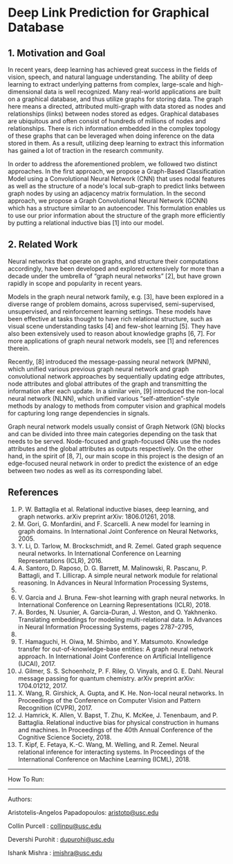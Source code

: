 # Deep Link Prediction for Graphical Database

## 1. Motivation and Goal
In recent years, deep learning has achieved great success in the fields of vision, speech, and natural language understanding. The ability of deep learning to extract underlying patterns from complex, large-scale and high-dimensional data is well recognized. Many real-world applications are built on a graphical database, and thus utilize graphs for storing data. The graph here means a directed, attributed multi-graph with data stored as nodes and relationships (links) between nodes stored as edges. Graphical databases are ubiquitous and often consist of hundreds of millions of nodes and relationships. There is rich information embedded in the complex topology of these graphs that can be leveraged when doing inference on the data stored in them. As a result, utilizing deep learning to extract this information has gained a lot of traction in the research community. 

In order to address the aforementioned problem, we followed two distinct approaches. In the first approach, we propose a Graph-Based Classification Model using a Convolutional Neural Network (CNN) that uses nodal features as well as the structure of a node's local sub-graph to predict links between graph nodes by using an adjacency matrix formulation. In the second approach, we propose a Graph Convolutional Neural Network (GCNN) which has a structure similar to an autoencoder. This formulation enables us to use our prior information about the structure of the graph more efficiently by putting a relational inductive bias [1] into our model.


## 2. Related Work
Neural networks that operate on graphs, and structure their computations accordingly, have been
developed and explored extensively for more than a decade under the umbrella of “graph neural
networks” [2], but have grown rapidly in scope and popularity in recent years.

Models in the graph neural network family, e.g. [3], have been explored in a diverse range of problem
domains, across supervised, semi-supervised, unsupervised, and reinforcement learning settings.
These models have been effective at tasks thought to have rich relational structure, such as visual
scene understanding tasks [4] and few-shot learning [5]. They have also been extensively used to
reason about knowledge graphs [6, 7]. For more applications of graph neural network models, see [1]
and references therein.

Recently, [8] introduced the message-passing neural network (MPNN), which unified various previous
graph neural network and graph convolutional network approaches by sequentially updating edge
attributes, node attributes and global attributes of the graph and transmitting the information after
each update. In a similar vein, [9] introduced the non-local neural network (NLNN), which unified
various “self-attention”-style methods by analogy to methods from computer vision and graphical
models for capturing long range dependencies in signals.

Graph neural network models usually consist of Graph Network (GN) blocks and can be divided into
three main categories depending on the task that needs to be served. Node-focused and graph-focused
GNs use the nodes attributes and the global attributes as outputs respectively. On the other hand, in
the spirit of [8, 7], our main scope in this project is the design of an edge-focused neural network in
order to predict the existence of an edge between two nodes as well as its corresponding label.


## References
1. P. W. Battaglia et al. Relational inductive biases, deep learning, and graph networks. arXiv preprint arXiv:
1806.01261, 2018.
2. M. Gori, G. Monfardini, and F. Scarcelli. A new model for learning in graph domains. In International
Joint Conference on Neural Networks, 2005.
3. Y. Li, D. Tarlow, M. Brockschmidt, and R. Zemel. Gated graph sequence neural networks. In International
Conference on Learning Representations (ICLR), 2016.
4. A. Santoro, D. Raposo, D. G. Barrett, M. Malinowski, R. Pascanu, P. Battagli, and T. Lillicrap. A simple
neural network module for relational reasoning. In Advances in Neural Information Processing Systems,
2017.
5. V. Garcia and J. Bruna. Few-shot learning with graph neural networks. In International Conference on
Learning Representations (ICLR), 2018.
6. A. Bordes, N. Usunier, A. Garcia-Duran, J. Weston, and O. Yakhnenko. Translating embeddings for
modeling multi-relational data. In Advances in Neural Information Processing Systems, pages 2787–2795,
2013.
7. T. Hamaguchi, H. Oiwa, M. Shimbo, and Y. Matsumoto. Knowledge transfer for out-of-knowledge-base
entities: A graph neural network approach. In International Joint Conference on Artificial Intelligence
(IJCAI), 2017.
8. J. Gilmer, S. S. Schoenholz, P. F. Riley, O. Vinyals, and G. E. Dahl. Neural message passing for quantum
chemistry. arXiv preprint arXiv: 1704.01212, 2017.
9. X. Wang, R. Girshick, A. Gupta, and K. He. Non-local neural networks. In Proceedings of the Conference
on Computer Vision and Pattern Recognition (CVPR), 2017.
10. J. Hamrick, K. Allen, V. Bapst, T. Zhu, K. McKee, J. Tenenbaum, and P. Battaglia. Relational inductive
bias for physical construction in humans and machines. In Proceedings of the 40th Annual Conference of
the Cognitive Science Society, 2018.
11. T. Kipf, E. Fetaya, K.-C. Wang, M. Welling, and R. Zemel. Neural relational inference for interacting
systems. In Proceedings of the International Conference on Machine Learning (ICML), 2018.


__________________________________________________________________________________________________________________________________
How To Run:

___________________________________________________________________________________________________________________________________
Authors:

Aristotelis-Angelos Papadopoulos: aristotp@usc.edu

Collin Purcell					        : collinpu@usc.edu

Devershi Purohit				        : dupurohi@usc.edu

Ishank Mishra					          : imishra@usc.edu 
